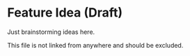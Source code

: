 # Feature Idea (Draft)

Just brainstorming ideas here.

This file is not linked from anywhere and should be excluded.
